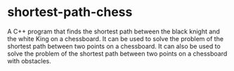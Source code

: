 # shortest-path-chess

A C++ program that finds the shortest path between the black knight and the white King on a chessboard.
It can be used to solve the problem of the shortest path between two points on a chessboard.
It can also be used to solve the problem of the shortest path between two points on a chessboard with obstacles.